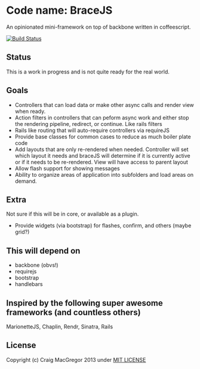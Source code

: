 # Code name: BraceJS
An opinionated mini-framework on top of backbone written in coffeescript.

[![Build Status](https://travis-ci.org/craigerm/bracejs.png?branch=master)](https://travis-ci.org/craigerm/bracejs)

## Status
This is a work in progress and is not quite ready for the real world.

## Goals
- Controllers that can load data or make other async calls and render view when
  ready.
- Action filters in controllers that can peform async work and either stop the
  rendering pipeline, redirect, or continue. Like rails filters
- Rails like routing that will auto-require controllers via requireJS
- Provide base classes for common cases to reduce as much boiler plate code
- Add layouts that are only re-rendered when needed. Controller will set which
  layout it needs and braceJS will determine if it is currently active or if it
  needs to be re-rendered. View will have access to parent layout
- Allow flash support for showing messages
- Ability to organize areas of application into subfolders and load areas on
  demand.

## Extra 
Not sure if this will be in core, or available as a plugin.
- Provide widgets (via bootstrap) for flashes, confirm, and others (maybe
  grid?)

## This will depend on
- backbone (obvs!)
- requirejs
- bootstrap
- handlebars

## Inspired by the following super awesome frameworks (and countless others)
MarionetteJS, Chaplin, Rendr, Sinatra, Rails

## License
Copyright (c) Craig MacGregor 2013 under [MIT LICENSE](/MIT-LICENSE)
